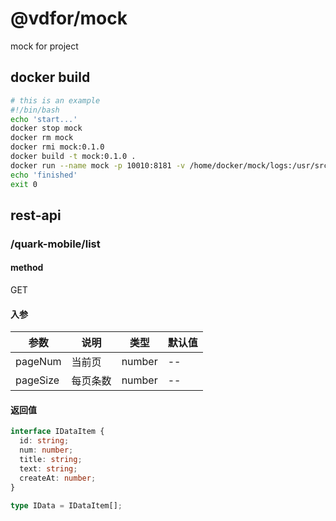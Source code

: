 # @vdfor/mock

mock for project

## docker build

```bash
# this is an example
#!/bin/bash
echo 'start...'
docker stop mock
docker rm mock
docker rmi mock:0.1.0
docker build -t mock:0.1.0 .
docker run --name mock -p 10010:8181 -v /home/docker/mock/logs:/usr/src/app/logs -d mock:0.1.0
echo 'finished'
exit 0
```

## rest-api

### /quark-mobile/list

#### method

GET

#### 入参 

| 参数 | 说明 | 类型 | 默认值 |
| --- | --- | --- | --- |
| pageNum | 当前页 | number | -- |
| pageSize | 每页条数 | number | -- |

#### 返回值

```ts
interface IDataItem {
  id: string;
  num: number;
  title: string;
  text: string;
  createAt: number;
}

type IData = IDataItem[];
```



